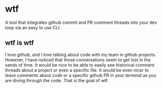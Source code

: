 # wtf
A tool that integrates github commit and PR comment threads into your dev loop via an easy to use CLI.

## wtf is wtf
I love github, and I love talking about code with my team in github projects. However, I have noticed that those conversations
seem to get lost in the sands of time. It would be nice to be able to easily see historical comment threads about a project or 
even a specific file. It would be even nicer to leave comments about code or a specific github PR in your terminal as you are
diving through the code. That is the goal of wtf.

